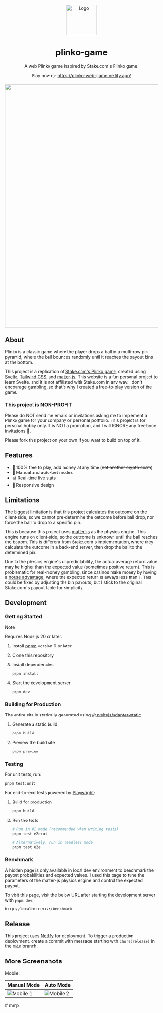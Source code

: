 <div align="center">
  <img src="./static/android-chrome-192x192.png" width="100" height="100" alt="Logo">
  <h1>plinko-game</h1>
  <p>A web Plinko game inspired by Stake.com's Plinko game.</p>
  <p>Play now 👉 <a href="https://plinko-web-game.netlify.app/" target="_blank" rel="noreferrer">https://plinko-web-game.netlify.app/</a></p>
  <img src="./screenshots/desktop-1.jpg" width="800">
</div>

## About

Plinko is a classic game where the player drops a ball in a multi-row pin pyramid, where the ball bounces randomly until it reaches the payout bins at the bottom.

This project is a replication of [Stake.com's Plinko game](https://stake.com/casino/games/plinko), created using [Svelte](https://svelte.dev/), [Tailwind CSS](https://tailwindcss.com/), and [matter-js](https://github.com/liabru/matter-js). This website is a fun personal project to learn Svelte, and it is not affiliated with Stake.com in any way. I don't encourage gambling, so that's why I created a free-to-play version of the game.

### This project is NON-PROFIT

Please do NOT send me emails or invitations asking me to implement a Plinko game for your company or personal portfolio. This project is for personal hobby only. It is NOT a promotion, and I will IGNORE any freelance invitations 🙏.

Please fork this project on your own if you want to build on top of it.

## Features

- 🤑 100% free to play, add money at any time (~~not another crypto scam~~)
- 🤖 Manual and auto-bet modes
- 📊 Real-time live stats
- 📱 Responsive design

## Limitations

The biggest limitation is that this project calculates the outcome on the client-side, so we cannot pre-determine the outcome before ball drop, nor force the ball to drop to a specific pin.

This is because this project uses [matter-js](https://github.com/liabru/matter-js) as the physics engine. This engine runs on client-side, so the outcome is unknown until the ball reaches the bottom. This is different from Stake.com's implementation, where they calculate the outcome in a back-end server, then drop the ball to the determined pin.

Due to the physics engine's unpredictability, the actual average return value may be higher than the expected value (sometimes positive return). This is problematic for real-money gambling, since casinos make money by having a [house advantage](https://en.wikipedia.org/wiki/Casino_game#House_advantage), where the expected return is always less than 1. This could be fixed by adjusting the bin payouts, but I stick to the original Stake.com's payout table for simplicity.

## Development

### Getting Started

> [!NOTE]
> Requires Node.js 20 or later.

1. Install [pnpm](https://pnpm.io/installation) version 9 or later
2. Clone this repository
3. Install dependencies

   ```bash
   pnpm install
   ```

4. Start the development server

   ```bash
   pnpm dev
   ```

### Building for Production

The entire site is statically generated using [@sveltejs/adapter-static](https://github.com/sveltejs/kit/tree/main/packages/adapter-static).

1. Generate a static build

   ```bash
   pnpm build
   ```

2. Preview the build site

   ```bash
   pnpm preview
   ```

### Testing

For unit tests, run:

```bash
pnpm test:unit
```

For end-to-end tests powered by [Playwright](https://playwright.dev/):

1. Build for production

   ```bash
   pnpm build
   ```

2. Run the tests

   ```bash
   # Run in UI mode (recommended when writing tests)
   pnpm test:e2e:ui

   # Alternatively, run in headless mode
   pnpm test:e2e
   ```

### Benchmark

A hidden page is only available in local dev environment to benchmark the payout probabilities and expected values. I used this page to tune the parameters of the matter-js physics engine and control the expected payout.

To visit this page, visit the below URL after starting the development server with `pnpm dev`:

```
http://localhost:5173/benchmark
```

## Release

This project uses [Netlify](https://www.netlify.com/) for deployment. To trigger a production deployment, create a commit with message starting with `chore(release)` in the `main` branch.

## More Screenshots

Mobile:

| Manual Mode                             | Auto Mode                               |
| --------------------------------------- | --------------------------------------- |
| ![Mobile 1](./screenshots/mobile-1.jpg) | ![Mobile 2](./screenshots/mobile-2.jpg) |
#   m m p  
 